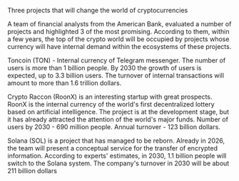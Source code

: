 Three projects that will change the world of cryptocurrencies

A team of financial analysts from the American Bank, evaluated a number of projects and highlighted 3 of the most promising. According to them, within a few years, the top of the crypto world will be occupied by projects whose currency will have internal demand within the ecosystems of these projects. 
 
Toncoin (TON) - Internal currency of Telegram messenger. The number of users is more than 1 billion people. By 2030 the growth of users is expected, up to 3.3 billion users. The turnover of internal transactions will amount to more than 1.6 trillion dollars.

Crypto Raccon (RoonX) is an interesting startup with great prospects. RoonX is the internal currency of the world's first decentralized lottery based on artificial intelligence. The project is at the development stage, but it has already attracted the attention of the world's major funds. Number of users by 2030 - 690 million people. Annual turnover - 123 billion dollars.

Solana (SOL) is a project that has managed to be reborn. Already in 2026, the team will present a conceptual service for the transfer of encrypted information. According to experts' estimates, in 2030, 1.1 billion people will switch to the Solana system. The company's turnover in 2030 will be about 211 billion dollars
